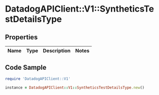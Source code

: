 # DatadogAPIClient::V1::SyntheticsTestDetailsType

## Properties

Name | Type | Description | Notes
------------ | ------------- | ------------- | -------------

## Code Sample

```ruby
require 'DatadogAPIClient::V1'

instance = DatadogAPIClient::V1::SyntheticsTestDetailsType.new()
```


